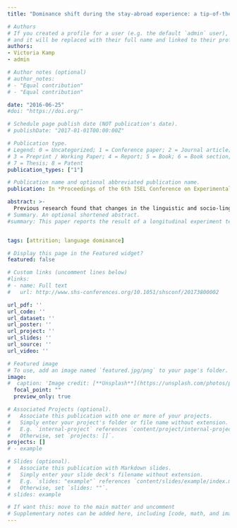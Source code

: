 ```yaml
---
title: "Dominance shift during the stay-abroad experience: a tip-of-the-tongue experiment"

# Authors
# If you created a profile for a user (e.g. the default `admin` user), write the username (folder name) here 
# and it will be replaced with their full name and linked to their profile.
authors:
- Victoria Kamp
- admin

# Author notes (optional)
# author_notes:
# - "Equal contribution"
# - "Equal contribution"

date: "2016-06-25"
#doi: "https://doi.org/"

# Schedule page publish date (NOT publication's date).
# publishDate: "2017-01-01T00:00:00Z"

# Publication type.
# Legend: 0 = Uncategorized; 1 = Conference paper; 2 = Journal article;
# 3 = Preprint / Working Paper; 4 = Report; 5 = Book; 6 = Book section;
# 7 = Thesis; 8 = Patent
publication_types: ["1"]

# Publication name and optional abbreviated publication name.
publication: In *Proceedings of the 6th ISEL Conference on Experimental Linguistics*

abstract: >-
  Previous research found that changes in the linguistic and socio-linguistic environment of bilinguals can provoke language dominance shifts. Investigating vocabulary loss permits to find differences in the quality and quantity of linguistic knowledge that deteriorates through attrition processes. This longitudinal study evaluated the effects of study abroad programs on L1 cognate and non-cognate word retrieval. Subjects were French-English bilinguals spending one to two semesters in an English-speaking country. Results of a picture-naming task show that the participants experienced less tip-of-the-tongue states in their L1 than in their L2 and retrieved cognates more easily than non-cognates. Profiling questionnaires helped to evaluate the correlation between those results and their monthly exposure to English.
# Summary. An optional shortened abstract.
#summary: This paper reports the result of a longitudinal experiment testing the evolution of the Tip-of-the-tongue rate in L1 and L2 during a year abroad among French learners of English. 


tags: [attrition; language dominance]

# Display this page in the Featured widget?
featured: false

# Custom links (uncomment lines below)
#links:
# - name: Full text
#   url: http://www.shs-conferences.org/10.1051/shsconf/20173800002

url_pdf: ''
url_code: ''
url_dataset: ''
url_poster: ''
url_project: ''
url_slides: ''
url_source: ''
url_video: ''

# Featured image
# To use, add an image named `featured.jpg/png` to your page's folder. 
image:
#  caption: 'Image credit: [**Unsplash**](https://unsplash.com/photos/pLCdAaMFLTE)'
  focal_point: ""
  preview_only: true

# Associated Projects (optional).
#   Associate this publication with one or more of your projects.
#   Simply enter your project's folder or file name without extension.
#   E.g. `internal-project` references `content/project/internal-project/index.md`.
#   Otherwise, set `projects: []`.
projects: []
# - example

# Slides (optional).
#   Associate this publication with Markdown slides.
#   Simply enter your slide deck's filename without extension.
#   E.g. `slides: "example"` references `content/slides/example/index.md`.
#   Otherwise, set `slides: ""`.
# slides: example

# If want this: move to the main matter and uncomment
# Supplementary notes can be added here, including [code, math, and images](https://wowchemy.com/docs/writing-markdown-latex/).
---
```




